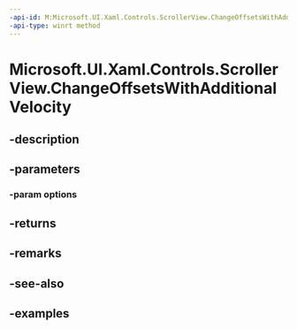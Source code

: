 ```yaml
---
-api-id: M:Microsoft.UI.Xaml.Controls.ScrollerView.ChangeOffsetsWithAdditionalVelocity(Microsoft.UI.Xaml.Controls.ScrollerChangeOffsetsWithAdditionalVelocityOptions)
-api-type: winrt method
---
```


<!-- Method syntax.
public int ScrollerView.ChangeOffsetsWithAdditionalVelocity(ScrollerChangeOffsetsWithAdditionalVelocityOptions options)
-->

# Microsoft.UI.Xaml.Controls.ScrollerView.ChangeOffsetsWithAdditionalVelocity

## -description

## -parameters
### -param options

## -returns

## -remarks

## -see-also

## -examples

